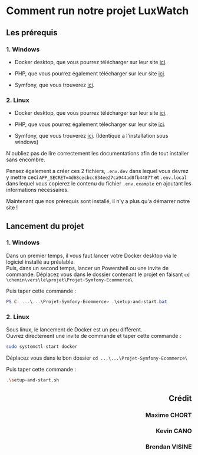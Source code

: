 # Comment run notre projet LuxWatch

## Les prérequis

### 1. Windows

- Docker desktop, que vous pourrez télécharger sur leur site [ici](https://www.docker.com/products/docker-desktop/).

- PHP, que vous pourrez également télécharger sur leur site [ici](https://www.php.net/downloads.php).

- Symfony, que vous trouverez [ici](https://symfony.com/doc/current/setup.html).

### 2. Linux

- Docker desktop, que vous pourrez télécharger sur leur site [ici](https://docs.docker.com/desktop/setup/install/linux/).

- PHP, que vous pourrez également télécharger sur leur site [ici](https://www.php.net/manual/fr/install.unix.php).

- Symfony, que vous trouverez [ici](https://symfony.com/doc/current/setup.html). (Identique a l'installation sous windows)  
  
N'oubliez pas de lire correctement les documentations afin de tout installer sans encombre.

Pensez également a créer ces 2 fichiers, ``.env.dev`` dans lequel vous devrez y mettre ceci ``APP_SECRET=4d68cecbcc634ee27ca944ad8fb44877`` et ``.env.local`` dans lequel vous copierez le contenu du fichier ``.env.example`` en ajoutant les informations nécessaires. 

Maintenant que nos prérequis sont installé, il n'y a plus qu'a démarrer notre site !

## Lancement du projet

### 1. Windows

Dans un premier temps, il vous faut lancer votre Docker desktop via le logiciel installé au préalable.  
Puis, dans un second temps, lancer un Powershell ou une invite de commande. Déplacez vous dans le dossier contenant le projet en faisant ``cd \chemin\vers\le\projet\Projet-Symfony-Ecommerce\``

Puis taper cette commande :

```powershell
PS C: ...\...\Projet-Symfony-Ecommerce> .\setup-and-start.bat
```

### 2. Linux

Sous linux, le lancement de Docker est un peu différent.  
Ouvrez directement une invite de commande et taper cette commande :
```bash
sudo systemctl start docker
```

Déplacez vous dans le bon dossier ``cd ...\...\Projet-Symfony-Ecommerce\``

Puis taper cette commande : 

```bash
.\setup-and-start.sh
```
<div style="text-align: right;">

## Crédit
### Maxime CHORT
### Kevin CANO
### Brendan VISINE
</div>
